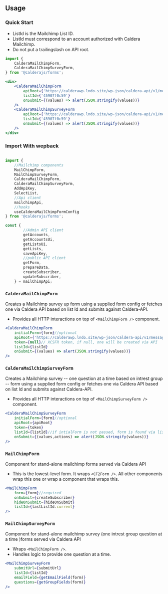

## Usage
### Quick Start

* ListId is the Mailchimp List ID.
* ListId must correspond to an account authorized with Caldera Mailchimp.
* Do not put a trailingslash on API root.
```jsx
import {
    CalderaMailChimpForm,
    CalderaMailChimpSurveyForm,
} from '@calderajs/forms';

<div>
    <CalderaMailChimpForm
        apiRoot={'https://calderawp.lndo.site/wp-json/caldera-api/v1/messages/mailchimp/v1'}
        listId={'45907f0c59'}
        onSubmit={(values) => alert(JSON.stringify(values))}
    />
    <CalderaMailChimpSurveyForm
        apiRoot={'https://calderawp.lndo.site/wp-json/caldera-api/v1/messages/mailchimp/v1'}
        listId={'45907f0c59'}
        onSubmit={(values) => alert(JSON.stringify(values))}
    />
</div>
```
### Import With wepback
```js

import {
    //Mailchimp components
    MailChimpForm,
    MailChimpSurveyForm,
    CalderaMailChimpForm,
    CalderaMailChimpSurveyForm,
    AddApiKey,
    SelectList,
    //Api client
    mailchimpApi,
    //hooks
    useCalderaMailChimpFormConfig
} from '@calderajs/forms';

const {
        //Admin API client
        getAccounts,
        getAccountsUi,
        getListsUi,
        getLists,
        saveApiKey,
        //public API client
        getForm,
        prepareData,
        createSubscriber,
        updateSubscriber,
    } = mailChimpApi;

```

### `CalderaMailChimpForm`
Creates a Mailchimp survey up form using a supplied form config or fetches one via Caldera API based on list Id and submits against Caldera-API. 

* Provides all HTTP interactions on top of `<MailChimpForm />` component.

```jsx 
<CalderaMailChimpForm
    initialForm={form}//optional
    apiRoot={'https://calderawp.lndo.site/wp-json/caldera-api/v1/messages/mailchimp/v1/'}
    token={null}// XCSFR token, if null, one will be created via API
    listId={listId}
    onSubmit={(values) => alert(JSON.stringify(values))}
/>
```

### `CalderaMailChimpSurveyForm`
Creates a Mailchimp survey -- one question at a time based on intrest group -- form using a supplied form config or fetches one via Caldera API based on list Id and submits against Caldera-API. 

* Provides all HTTP interactions on top of `<MailChimpSurveyForm />` component.

```jsx 
<CalderaMailChimpSurveyForm
    initialForm={form}//optional
    apiRoot={apiRoot}
    token={token}
    listId={listId}//if intialForm is not passed, form is found via listId
    onSubmit={(values,actions) => alert(JSON.stringify(values))}
/>
```
### `MailChimpForm`
 Component for stand-alone mailchimp forms served via Caldera API

* This is the lowest-level form. It wraps `<CF2Form />`. All other components wrap this one or wrap a component that wraps this.

```jsx
<MailChimpForm
    form={form}//required
    onSubmit={createSubscriber}
    hideOnSubmit={hideOnSubmit}
    listId={lastListId.current}
/>
```
### `MailChimpSurveyForm`
 Component for stand-alone mailchimp survey (one intrest group question at a time )forms served via Caldera API

* Wraps `<MailChimpForm />`.
* Handles logic to provide one question at a time.

```jsx
<MailChimpSurveyForm
    submitUrl={submitUrl}
    listId={listId}
    emailField={getEmailField(form)}
    questions={getGroupFields(form)}
/>
```

